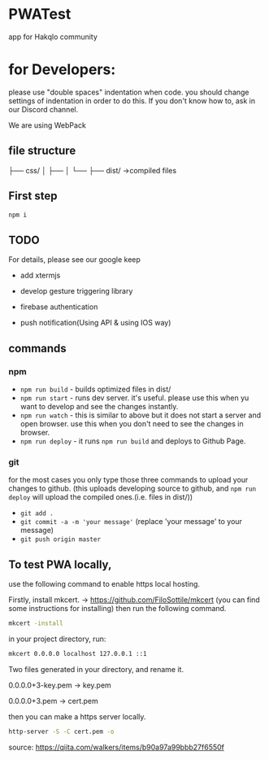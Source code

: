 # PWATest
app for Hakqlo community

# for Developers:
please use "double spaces" indentation when code.
you should change settings of indentation in order to do this.
If you don't know how to, ask in our Discord channel.

We are using WebPack

## file structure
├── css/
│   ├── 
│   └──
├── dist/   ->compiled files

## First step

```bash
npm i
```
## TODO
For details, please see our google keep

- add xtermjs
- develop gesture triggering library
- firebase authentication

- push notification(Using API & using IOS way)
## commands 
### npm 
- `npm run build` - builds optimized files in dist/
- `npm run start` - runs dev server. it's useful. please use this when yu want to develop and see the changes instantly.
- `npm run watch` - this is similar to above but it does not start a server and open browser. use this when you don't need to see the changes in browser.
- `npm run deploy` - it runs `npm run build` and deploys to Github Page.
### git 
for the most cases you only type those three commands to upload your changes to github. (this uploads developing source to github, and `npm run deploy` will upload the compiled ones.(i.e. files in dist/))
- `git add . `
- `git commit -a -m 'your message'` (replace 'your message' to your message)
- `git push origin master`

## To test PWA locally, 
use the following command to enable https local hosting.

Firstly, install mkcert. -> https://github.com/FiloSottile/mkcert (you can find some instructions for installing)
then run the following command.
```bash
mkcert -install
```
in your project directory, run:
```bash
mkcert 0.0.0.0 localhost 127.0.0.1 ::1
```
Two files generated in your directory, and rename it.

0.0.0.0+3-key.pem -> key.pem

0.0.0.0+3.pem -> cert.pem

then you can make a https server locally.
```bash
http-server -S -C cert.pem -o
```
source: https://qiita.com/walkers/items/b90a97a99bbb27f6550f
